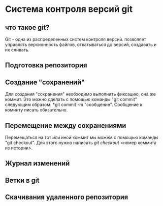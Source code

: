 # Система контроля версий git

## что такое git?

Git - одна из распределенных систем контроля версий. позволяет управлять версионность файлов, откатываться до версий, создавать и их сливать.

## Подготовка репозитория 

## Создание "сохранений" 

Для создания "сохранения" необходимо выполнить фиксацию, она же коммит. Это можно сделать с помощью команды "git commit" следующим образом: *git commit -m "сообщение". Сообщение к коминту писать обязательно.


## Перемещение между сохранениями
Перемещаться на тот или иной коммит мы можем с помощью команды "git checkout". Для этого нужно написать *git checkout* <номер коммита из истории>.

## Журнал изменений 

## Ветки в git 

## Скачивания удаленного репозитория 

